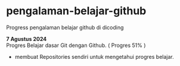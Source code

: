 # pengalaman-belajar-github
Progress pengalaman belajar github di dicoding 

**7 Agustus 2024** <br>
Progres Belajar dasar Git dengan Github. ( Progres 51% )
* membuat Repositories sendiri untuk mengetahui progres belajar.
